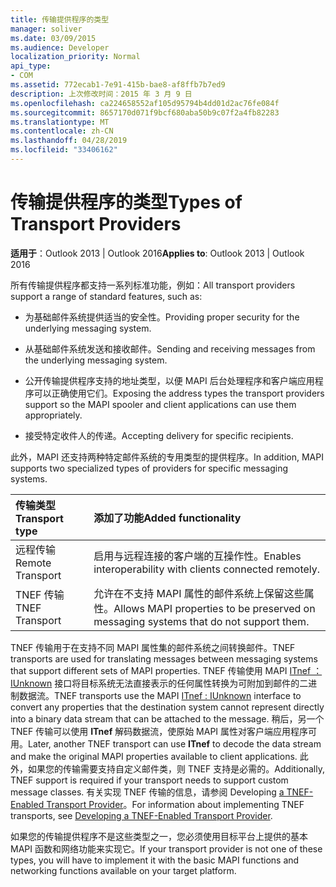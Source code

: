 ```yaml
---
title: 传输提供程序的类型
manager: soliver
ms.date: 03/09/2015
ms.audience: Developer
localization_priority: Normal
api_type:
- COM
ms.assetid: 772ecab1-7e91-415b-bae8-af8ffb7b7ed9
description: 上次修改时间：2015 年 3 月 9 日
ms.openlocfilehash: ca224658552af105d95794b4dd01d2ac76fe084f
ms.sourcegitcommit: 8657170d071f9bcf680aba50b9c07f2a4fb82283
ms.translationtype: MT
ms.contentlocale: zh-CN
ms.lasthandoff: 04/28/2019
ms.locfileid: "33406162"
---
```

# <a name="types-of-transport-providers"></a><span data-ttu-id="83bd6-103">传输提供程序的类型</span><span class="sxs-lookup"><span data-stu-id="83bd6-103">Types of Transport Providers</span></span>

  
  
<span data-ttu-id="83bd6-104">**适用于**：Outlook 2013 | Outlook 2016</span><span class="sxs-lookup"><span data-stu-id="83bd6-104">**Applies to**: Outlook 2013 | Outlook 2016</span></span> 
  
<span data-ttu-id="83bd6-105">所有传输提供程序都支持一系列标准功能，例如：</span><span class="sxs-lookup"><span data-stu-id="83bd6-105">All transport providers support a range of standard features, such as:</span></span>
  
- <span data-ttu-id="83bd6-106">为基础邮件系统提供适当的安全性。</span><span class="sxs-lookup"><span data-stu-id="83bd6-106">Providing proper security for the underlying messaging system.</span></span>
    
- <span data-ttu-id="83bd6-107">从基础邮件系统发送和接收邮件。</span><span class="sxs-lookup"><span data-stu-id="83bd6-107">Sending and receiving messages from the underlying messaging system.</span></span>
    
- <span data-ttu-id="83bd6-108">公开传输提供程序支持的地址类型，以便 MAPI 后台处理程序和客户端应用程序可以正确使用它们。</span><span class="sxs-lookup"><span data-stu-id="83bd6-108">Exposing the address types the transport providers support so the MAPI spooler and client applications can use them appropriately.</span></span>
    
- <span data-ttu-id="83bd6-109">接受特定收件人的传递。</span><span class="sxs-lookup"><span data-stu-id="83bd6-109">Accepting delivery for specific recipients.</span></span>
    
<span data-ttu-id="83bd6-110">此外，MAPI 还支持两种特定邮件系统的专用类型的提供程序。</span><span class="sxs-lookup"><span data-stu-id="83bd6-110">In addition, MAPI supports two specialized types of providers for specific messaging systems.</span></span>
  
|<span data-ttu-id="83bd6-111">**传输类型**</span><span class="sxs-lookup"><span data-stu-id="83bd6-111">**Transport type**</span></span>|<span data-ttu-id="83bd6-112">**添加了功能**</span><span class="sxs-lookup"><span data-stu-id="83bd6-112">**Added functionality**</span></span>|
|:-----|:-----|
|<span data-ttu-id="83bd6-113">远程传输</span><span class="sxs-lookup"><span data-stu-id="83bd6-113">Remote Transport</span></span>  <br/> |<span data-ttu-id="83bd6-114">启用与远程连接的客户端的互操作性。</span><span class="sxs-lookup"><span data-stu-id="83bd6-114">Enables interoperability with clients connected remotely.</span></span>  <br/> |
|<span data-ttu-id="83bd6-115">TNEF 传输</span><span class="sxs-lookup"><span data-stu-id="83bd6-115">TNEF Transport</span></span>  <br/> |<span data-ttu-id="83bd6-116">允许在不支持 MAPI 属性的邮件系统上保留这些属性。</span><span class="sxs-lookup"><span data-stu-id="83bd6-116">Allows MAPI properties to be preserved on messaging systems that do not support them.</span></span>  <br/> |
   
<span data-ttu-id="83bd6-117">TNEF 传输用于在支持不同 MAPI 属性集的邮件系统之间转换邮件。</span><span class="sxs-lookup"><span data-stu-id="83bd6-117">TNEF transports are used for translating messages between messaging systems that support different sets of MAPI properties.</span></span> <span data-ttu-id="83bd6-118">TNEF 传输使用 MAPI [ITnef ： IUnknown](itnefiunknown.md) 接口将目标系统无法直接表示的任何属性转换为可附加到邮件的二进制数据流。</span><span class="sxs-lookup"><span data-stu-id="83bd6-118">TNEF transports use the MAPI [ITnef : IUnknown](itnefiunknown.md) interface to convert any properties that the destination system cannot represent directly into a binary data stream that can be attached to the message.</span></span> <span data-ttu-id="83bd6-119">稍后，另一个 TNEF 传输可以使用 **ITnef** 解码数据流，使原始 MAPI 属性对客户端应用程序可用。</span><span class="sxs-lookup"><span data-stu-id="83bd6-119">Later, another TNEF transport can use **ITnef** to decode the data stream and make the original MAPI properties available to client applications.</span></span> <span data-ttu-id="83bd6-120">此外，如果您的传输需要支持自定义邮件类，则 TNEF 支持是必需的。</span><span class="sxs-lookup"><span data-stu-id="83bd6-120">Additionally, TNEF support is required if your transport needs to support custom message classes.</span></span> <span data-ttu-id="83bd6-121">有关实现 TNEF 传输的信息，请参阅 Developing [a TNEF-Enabled Transport Provider](developing-a-tnef-enabled-transport-provider.md)。</span><span class="sxs-lookup"><span data-stu-id="83bd6-121">For information about implementing TNEF transports, see [Developing a TNEF-Enabled Transport Provider](developing-a-tnef-enabled-transport-provider.md).</span></span>
  
<span data-ttu-id="83bd6-122">如果您的传输提供程序不是这些类型之一，您必须使用目标平台上提供的基本 MAPI 函数和网络功能来实现它。</span><span class="sxs-lookup"><span data-stu-id="83bd6-122">If your transport provider is not one of these types, you will have to implement it with the basic MAPI functions and networking functions available on your target platform.</span></span>
  


